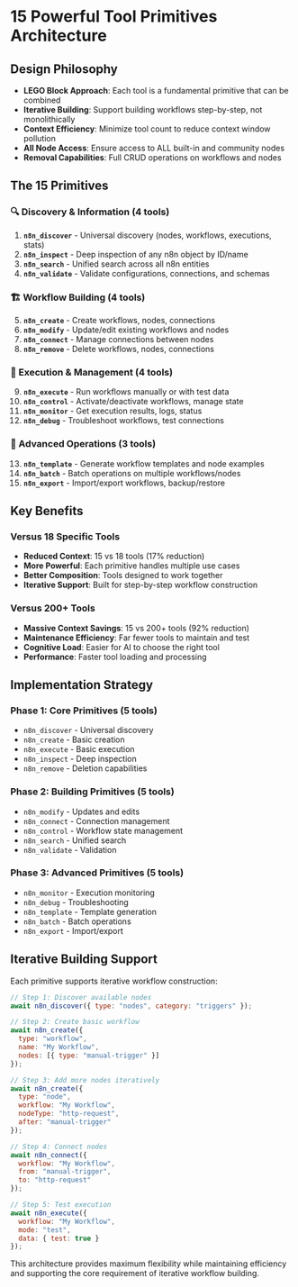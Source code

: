 # 15 Powerful Tool Primitives Architecture

## Design Philosophy
- **LEGO Block Approach**: Each tool is a fundamental primitive that can be combined
- **Iterative Building**: Support building workflows step-by-step, not monolithically
- **Context Efficiency**: Minimize tool count to reduce context window pollution
- **All Node Access**: Ensure access to ALL built-in and community nodes
- **Removal Capabilities**: Full CRUD operations on workflows and nodes

## The 15 Primitives

### 🔍 Discovery & Information (4 tools)
1. **`n8n_discover`** - Universal discovery (nodes, workflows, executions, stats)
2. **`n8n_inspect`** - Deep inspection of any n8n object by ID/name
3. **`n8n_search`** - Unified search across all n8n entities
4. **`n8n_validate`** - Validate configurations, connections, and schemas

### 🏗️ Workflow Building (4 tools)
5. **`n8n_create`** - Create workflows, nodes, connections
6. **`n8n_modify`** - Update/edit existing workflows and nodes
7. **`n8n_connect`** - Manage connections between nodes
8. **`n8n_remove`** - Delete workflows, nodes, connections

### 🚀 Execution & Management (4 tools)
9. **`n8n_execute`** - Run workflows manually or with test data
10. **`n8n_control`** - Activate/deactivate workflows, manage state
11. **`n8n_monitor`** - Get execution results, logs, status
12. **`n8n_debug`** - Troubleshoot workflows, test connections

### 🎯 Advanced Operations (3 tools)
13. **`n8n_template`** - Generate workflow templates and node examples
14. **`n8n_batch`** - Batch operations on multiple workflows/nodes
15. **`n8n_export`** - Import/export workflows, backup/restore

## Key Benefits

### Versus 18 Specific Tools
- **Reduced Context**: 15 vs 18 tools (17% reduction)
- **More Powerful**: Each primitive handles multiple use cases
- **Better Composition**: Tools designed to work together
- **Iterative Support**: Built for step-by-step workflow construction

### Versus 200+ Tools
- **Massive Context Savings**: 15 vs 200+ tools (92% reduction)
- **Maintenance Efficiency**: Far fewer tools to maintain and test
- **Cognitive Load**: Easier for AI to choose the right tool
- **Performance**: Faster tool loading and processing

## Implementation Strategy

### Phase 1: Core Primitives (5 tools)
- `n8n_discover` - Universal discovery
- `n8n_create` - Basic creation
- `n8n_execute` - Basic execution
- `n8n_inspect` - Deep inspection
- `n8n_remove` - Deletion capabilities

### Phase 2: Building Primitives (5 tools)
- `n8n_modify` - Updates and edits
- `n8n_connect` - Connection management
- `n8n_control` - Workflow state management
- `n8n_search` - Unified search
- `n8n_validate` - Validation

### Phase 3: Advanced Primitives (5 tools)
- `n8n_monitor` - Execution monitoring
- `n8n_debug` - Troubleshooting
- `n8n_template` - Template generation
- `n8n_batch` - Batch operations
- `n8n_export` - Import/export

## Iterative Building Support

Each primitive supports iterative workflow construction:

```javascript
// Step 1: Discover available nodes
await n8n_discover({ type: "nodes", category: "triggers" });

// Step 2: Create basic workflow
await n8n_create({
  type: "workflow",
  name: "My Workflow",
  nodes: [{ type: "manual-trigger" }]
});

// Step 3: Add more nodes iteratively
await n8n_create({
  type: "node",
  workflow: "My Workflow",
  nodeType: "http-request",
  after: "manual-trigger"
});

// Step 4: Connect nodes
await n8n_connect({
  workflow: "My Workflow",
  from: "manual-trigger",
  to: "http-request"
});

// Step 5: Test execution
await n8n_execute({
  workflow: "My Workflow",
  mode: "test",
  data: { test: true }
});
```

This architecture provides maximum flexibility while maintaining efficiency and supporting the core requirement of iterative workflow building.